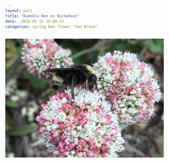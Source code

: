 ```yaml
---
layout: post
title: "Bummble Bee on Buckwheat"
date:  2016-05-15 15:09:12
categories: spring bee flower "San Bruno"
---
```


![Bummble Bee on Buckwheat](/images/bumble-on-buckwheat.png)

<!--more-->

